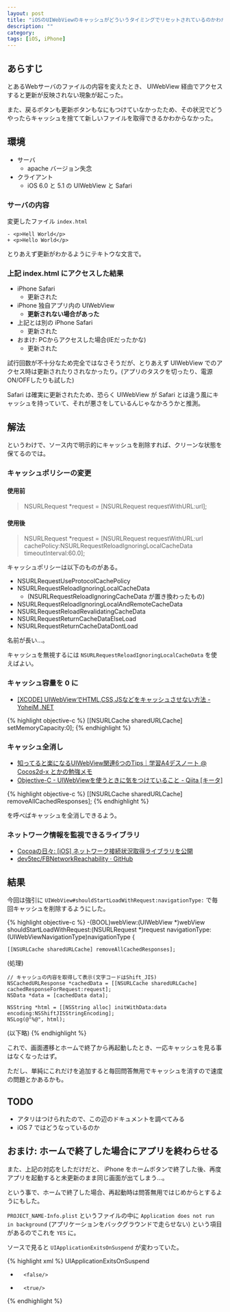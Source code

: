 ```yaml
---
layout: post
title: "iOSのUIWebViewのキャッシュがどういうタイミングでリセットされているのかわからんという話"
description: ""
category: 
tags: [iOS, iPhone]
---
```


## あらすじ

とあるWebサーバのファイルの内容を変えたとき、 UIWebView 経由でアクセスすると更新が反映されない現象が起こった。

また、戻るボタンも更新ボタンもなにもつけていなかったため、その状況でどうやったらキャッシュを捨てて新しいファイルを取得できるかわからなかった。

## 環境

- サーバ
  - apache バージョン失念
- クライアント
  - iOS 6.0 と 5.1 の UIWebView と Safari

### サーバの内容

変更したファイル `index.html`

    - <p>Hell World</p>
    + <p>Hello World</p>

とりあえず更新がわかるようにテキトウな文言で。

### 上記 index.html にアクセスした結果

- iPhone Safari
  - 更新された
- iPhone 独自アプリ内の UIWebView
  - **更新されない場合があった**
- 上記とは別の iPhone Safari
  - 更新された
- おまけ: PCからアクセスした場合(IEだったかな)
  - 更新された

試行回数が不十分なため完全ではなさそうだが、とりあえず UIWebView でのアクセス時は更新されたりされなかったり。(アプリのタスクを切ったり、電源ON/OFFしたりも試した)

Safari は確実に更新されたため、恐らく UIWebView が Safari とは違う風にキャッシュを持っていて、それが悪さをしているんじゃなかろうかと推測。

## 解法

というわけで、ソース内で明示的にキャッシュを削除すれば、クリーンな状態を保てるのでは。

### キャッシュポリシーの変更

#### 使用前

> NSURLRequest *request = [NSURLRequest requestWithURL:url];

#### 使用後

>   NSURLRequest *request = [NSURLRequest requestWithURL:url
>   cachePolicy:NSURLRequestReloadIgnoringLocalCacheData
>   timeoutInterval:60.0];

キャッシュポリシーは以下のものがある。

- NSURLRequestUseProtocolCachePolicy
- NSURLRequestReloadIgnoringLocalCacheData
  - (NSURLRequestReloadIgnoringCacheData が置き換わったもの)
- NSURLRequestReloadIgnoringLocalAndRemoteCacheData
- NSURLRequestReloadRevalidatingCacheData
- NSURLRequestReturnCacheDataElseLoad
- NSURLRequestReturnCacheDataDontLoad

名前が長い…。

キャッシュを無視するには `NSURLRequestReloadIgnoringLocalCacheData` を使えばよい。

### キャッシュ容量を 0 に

- [[XCODE] UIWebViewでHTML,CSS,JSなどをキャッシュさせない方法 - YoheiM .NET](http://www.yoheim.net/blog.php?q=20120912)

{% highlight objective-c %}
[[NSURLCache sharedURLCache] setMemoryCapacity:0];
{% endhighlight %}

### キャッシュ全消し

- [知ってると楽になるUIWebView関連6つのTips｜学習A4デスノート @ Cocos2d-x とかの勉強メモ](http://sarudeki.jp/fernweh/uiwebview/)
- [Objective-C - UIWebViewを使うときに気をつけていること - Qiita [キータ]](http://qiita.com/uro_uro_/items/d4e5fb66f2039090000f)

{% highlight objective-c %}
[[NSURLCache sharedURLCache] removeAllCachedResponses];
{% endhighlight %}

を呼べばキャッシュを全消しできるよう。

### ネットワーク情報を監視できるライブラリ

- [Cocoaの日々: [iOS] ネットワーク接続状況取得ライブラリを公開](http://cocoadays.blogspot.jp/2011/05/ios_25.html)
- [dev5tec/FBNetworkReachability · GitHub](https://github.com/dev5tec/FBNetworkReachability)

## 結果

今回は強引に `UIWebView#shouldStartLoadWithRequest:navigationType:` で毎回キャッシュを削除するようにした。

{% highlight objective-c %}
-(BOOL)webView:(UIWebView *)webView shouldStartLoadWithRequest:(NSURLRequest *)request
  navigationType:(UIWebViewNavigationType)navigationType {

    [[NSURLCache sharedURLCache] removeAllCachedResponses];

(処理)

    // キャッシュの内容を取得して表示(文字コードはShift_JIS)
    NSCachedURLResponse *cachedData = [[NSURLCache sharedURLCache] cachedResponseForRequest:request];
    NSData *data = [cachedData data];

    NSString *html = [[NSString alloc] initWithData:data encoding:NSShiftJISStringEncoding];
    NSLog(@"%@", html);

(以下略)
{% endhighlight %}

これで、画面遷移とホームで終了から再起動したとき、一応キャッシュを見る事はなくなったはず。

ただし、単純にこれだけを追加すると毎回問答無用でキャッシュを消すので速度の問題とかあるかも。

## TODO

- アタリはつけられたので、この辺のドキュメントを調べてみる
- iOS 7 ではどうなっているのか

## おまけ: ホームで終了した場合にアプリを終わらせる

また、上記の対応をしただけだと、 iPhone をホームボタンで終了した後、再度アプリを起動すると未更新のまま同じ画面が出てしまう…。

という事で、ホームで終了した場合、再起動時は問答無用ではじめからとするようにもした。

`PROJECT_NAME-Info.plist` というファイルの中に `Application does not run in background` (アプリケーションをバックグラウンドで走らせない) という項目があるのでこれを `YES` に。

ソースで見ると `UIApplicationExitsOnSuspend` が変わっていた。

{% highlight xml %}
        <key>UIApplicationExitsOnSuspend</key>
-       <false/>
+       <true/>
{% endhighlight %}
